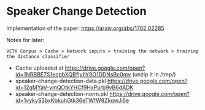 # Speaker Change Detection

Implementation of the paper: https://arxiv.org/abs/1702.02285

Notes for later:

`VCTK Corpus > Cache > Network inputs > training the network > training the distance classifier`

- Cache uploaded at https://drive.google.com/open?id=1NRBBE7S1ecpbXQBfIyhY9O1DDNsBc0my (unzip it in /tmp/)
- speaker-change-detection-data.pkl https://drive.google.com/open?id=12gMYaV-ymQOtkYHCf9HxPurb9vB6dADK
- speaker-change-detection-norm.pkl https://drive.google.com/open?id=1vykyS3bxKbkuhGtk36eTWfW9ZkqwJi6e
